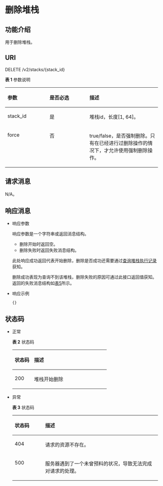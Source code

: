 # 删除堆栈<a name="aos_02_0023"></a>

## 功能介绍<a name="section713218527327"></a>

用于删除堆栈。

## URI<a name="section11132452173213"></a>

DELETE /v2/stacks/\{stack\_id\}

**表 1**  参数说明

<a name="table123451003323"></a>
<table><thead align="left"><tr id="row1134520173219"><th class="cellrowborder" valign="top" width="27.53724627537246%" id="mcps1.2.4.1.1"><p id="p03454014325"><a name="p03454014325"></a><a name="p03454014325"></a>参数</p>
</th>
<th class="cellrowborder" valign="top" width="26.087391260873915%" id="mcps1.2.4.1.2"><p id="p141821228185910"><a name="p141821228185910"></a><a name="p141821228185910"></a>是否必选</p>
</th>
<th class="cellrowborder" valign="top" width="46.375362463753625%" id="mcps1.2.4.1.3"><p id="p14345006326"><a name="p14345006326"></a><a name="p14345006326"></a>描述</p>
</th>
</tr>
</thead>
<tbody><tr id="row834510033210"><td class="cellrowborder" valign="top" width="27.53724627537246%" headers="mcps1.2.4.1.1 "><p id="p1834516013321"><a name="p1834516013321"></a><a name="p1834516013321"></a>stack_id</p>
</td>
<td class="cellrowborder" valign="top" width="26.087391260873915%" headers="mcps1.2.4.1.2 "><p id="p4183182813594"><a name="p4183182813594"></a><a name="p4183182813594"></a>是</p>
</td>
<td class="cellrowborder" valign="top" width="46.375362463753625%" headers="mcps1.2.4.1.3 "><p id="p1434613093219"><a name="p1434613093219"></a><a name="p1434613093219"></a>堆栈id，长度[1, 64]。</p>
</td>
</tr>
<tr id="row515642513200"><td class="cellrowborder" valign="top" width="27.53724627537246%" headers="mcps1.2.4.1.1 "><p id="p31561225102013"><a name="p31561225102013"></a><a name="p31561225102013"></a>force</p>
</td>
<td class="cellrowborder" valign="top" width="26.087391260873915%" headers="mcps1.2.4.1.2 "><p id="p21562257203"><a name="p21562257203"></a><a name="p21562257203"></a>否</p>
</td>
<td class="cellrowborder" valign="top" width="46.375362463753625%" headers="mcps1.2.4.1.3 "><p id="p111562257206"><a name="p111562257206"></a><a name="p111562257206"></a>true/false，是否强制删除。只有在已经进行过删除操作的情况下，才允许使用强制删除操作。</p>
</td>
</tr>
</tbody>
</table>

## 请求消息<a name="section11132185223217"></a>

N/A。

## 响应消息<a name="section15135165213217"></a>

-   响应参数

    响应参数是一个字符串或返回消息结构。

    -   删除开始时返回空。
    -   删除失败时返回失败消息结构。

    此处响应成功返回代表开始删除，删除是否成功还需要通过[查询堆栈执行记录](查询堆栈执行记录.md)获知。

    删除成功表现为查询不到该堆栈，删除失败的原因可通过此接口返回值获知。返回的失败消息结构如[表5](创建模板.md#table104171158104518)所示。

-   响应示例

    ```
    {}
    ```


## 状态码<a name="section8136952183215"></a>

-   正常

    **表 2**  状态码

    <a name="table1913610526328"></a>
    <table><thead align="left"><tr id="row9136125216329"><th class="cellrowborder" valign="top" width="20.580000000000002%" id="mcps1.2.3.1.1"><p id="p1513615219328"><a name="p1513615219328"></a><a name="p1513615219328"></a>状态码</p>
    </th>
    <th class="cellrowborder" valign="top" width="79.42%" id="mcps1.2.3.1.2"><p id="p1913617528324"><a name="p1913617528324"></a><a name="p1913617528324"></a>描述</p>
    </th>
    </tr>
    </thead>
    <tbody><tr id="row213720528328"><td class="cellrowborder" valign="top" width="20.580000000000002%" headers="mcps1.2.3.1.1 "><p id="p111371952193213"><a name="p111371952193213"></a><a name="p111371952193213"></a>200</p>
    </td>
    <td class="cellrowborder" valign="top" width="79.42%" headers="mcps1.2.3.1.2 "><p id="p81371752103212"><a name="p81371752103212"></a><a name="p81371752103212"></a>堆栈开始删除</p>
    </td>
    </tr>
    </tbody>
    </table>

-   异常

    **表 3**  状态码

    <a name="table7137652123214"></a>
    <table><thead align="left"><tr id="row11138145212321"><th class="cellrowborder" valign="top" width="20.94%" id="mcps1.2.3.1.1"><p id="p813825219322"><a name="p813825219322"></a><a name="p813825219322"></a>状态码</p>
    </th>
    <th class="cellrowborder" valign="top" width="79.06%" id="mcps1.2.3.1.2"><p id="p15138195203219"><a name="p15138195203219"></a><a name="p15138195203219"></a>描述</p>
    </th>
    </tr>
    </thead>
    <tbody><tr id="row13138125223218"><td class="cellrowborder" valign="top" width="20.94%" headers="mcps1.2.3.1.1 "><p id="p11388526328"><a name="p11388526328"></a><a name="p11388526328"></a>404</p>
    </td>
    <td class="cellrowborder" valign="top" width="79.06%" headers="mcps1.2.3.1.2 "><p id="p131385522321"><a name="p131385522321"></a><a name="p131385522321"></a>请求的资源不存在。</p>
    </td>
    </tr>
    <tr id="row10138195219326"><td class="cellrowborder" valign="top" width="20.94%" headers="mcps1.2.3.1.1 "><p id="p1513812525328"><a name="p1513812525328"></a><a name="p1513812525328"></a>500</p>
    </td>
    <td class="cellrowborder" valign="top" width="79.06%" headers="mcps1.2.3.1.2 "><p id="p0138105213327"><a name="p0138105213327"></a><a name="p0138105213327"></a>服务器遇到了一个未曾预料的状况，导致无法完成对请求的处理。</p>
    </td>
    </tr>
    </tbody>
    </table>


